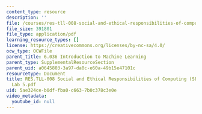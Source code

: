 ```yaml
---
content_type: resource
description: ''
file: /courses/res-tll-008-social-and-ethical-responsibilities-of-computing-serc-fall-2021/5ae324ceb0dffba0c6637b0c378c3e0e_RES-TLL008F21-6036_lab5.pdf
file_size: 391801
file_type: application/pdf
learning_resource_types: []
license: https://creativecommons.org/licenses/by-nc-sa/4.0/
ocw_type: OCWFile
parent_title: 6.036 Introduction to Machine Learning
parent_type: SupplementalResourceSection
parent_uid: a0645803-3a97-da0c-e60a-49b15e47101c
resourcetype: Document
title: RES.TLL-008 Social and Ethical Responsibilities of Computing (SERC), 6.036
  Lab 5.pdf
uid: 5ae324ce-b0df-fba0-c663-7b0c378c3e0e
video_metadata:
  youtube_id: null
---
```

